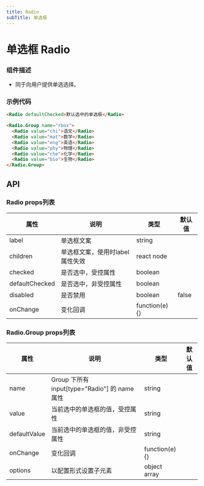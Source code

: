 ```yaml
---
title: Radio
subTitle: 单选框
---
```


# 单选框 Radio

### 组件描述
- 同于向用户提供单选选择。

### 示例代码

```html
<Radio defaultChecked>默认选中的单选框</Radio>

<Radio.Group name="rbox">
  <Radio value="chi">语文</Radio>
  <Radio value="mat">数学</Radio>
  <Radio value="eng">英语</Radio>
  <Radio value="phy">物理</Radio>
  <Radio value="che">化学</Radio>
  <Radio value="bio">生物</Radio>
</Radio.Group>
```

## API

### Radio props列表

| 属性 | 说明 | 类型 | 默认值 |
|----|-----|------|------|
| label | 单选框文案 | string |  |
| children | 单选框文案，使用时label属性失效 | react node |  |
| checked | 是否选中，受控属性 | boolean |  |
| defaultChecked | 是否选中，非受控属性 | boolean |  |
| disabled | 是否禁用 | boolean | false |
| onChange | 变化回调 | function(e){} |  |


### Radio.Group props列表

| 属性 | 说明 | 类型 | 默认值 |
|----|-----|------|------|
| name | Group 下所有 input[type="Radio"] 的 name 属性 | string |  |
| value | 当前选中的单选框的值，受控属性 | string |  |
| defaultValue | 当前选中的单选框的值，非受控属性 | string |  |
| onChange | 变化回调 | function(e){} |  |
| options | 以配置形式设置子元素 | object array |  |
